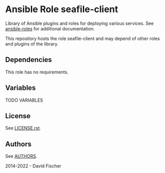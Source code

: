 # Ansible Role seafile-client

Library of Ansible plugins and roles for deploying various services.
See [ansible-roles](https://github.com/davidfischer-ch/ansible-roles) for additional documentation.

This repository hosts the role seafile-client and may depend of other roles and plugins of the library.

## Dependencies

This role has no requirements.

## Variables

TODO VARIABLES

## License

See [LICENSE.rst](LICENSE.rst).

## Authors

See [AUTHORS](AUTHORS).

2014-2022 - David Fischer
